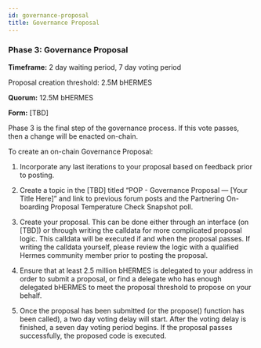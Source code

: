 ```yaml
---
id: governance-proposal
title: Governance Proposal
---
```


### **Phase 3: Governance Proposal**

**Timeframe:** 2 day waiting period, 7 day voting period

Proposal creation threshold: 2.5M bHERMES

**Quorum:** 12.5M bHERMES

**Form:** [TBD]

Phase 3 is the final step of the governance process. If this vote passes, then a change will be enacted on-chain.

To create an on-chain Governance Proposal:

1. Incorporate any last iterations to your proposal based on feedback prior to posting. 
   <!-- This step suggests making final changes to the proposed governance proposal based on received feedback before proceeding further. -->

2. Create a topic in the [TBD] titled “POP - Governance Proposal — [Your Title Here]” and link to previous forum posts and the Partnering On-boarding Proposal Temperature Check Snapshot poll. 
   <!-- This step involves creating a new topic in a platform (to be determined) with a specific title and linking to related forum posts and polls. -->

3. Create your proposal. This can be done either through an interface (on [TBD]) or through writing the calldata for more complicated proposal logic. This calldata will be executed if and when the proposal passes. If writing the calldata yourself, please review the logic with a qualified Hermes community member prior to posting the proposal. 
   <!-- This step focuses on creating the actual proposal. It can be done using an interface (on a platform to be determined) or by writing custom calldata for complex proposal logic. It is recommended to review the calldata logic with a qualified Hermes community member before posting the proposal. -->

4. Ensure that at least 2.5 million bHERMES is delegated to your address in order to submit a proposal, or find a delegate who has enough delegated bHERMES to meet the proposal threshold to propose on your behalf. 
   <!-- This step emphasizes the need to have at least 2.5 million bHERMES delegated to your address to submit a proposal. Alternatively, you can find a delegate who meets the proposal threshold to propose on your behalf. -->

5. Once the proposal has been submitted (or the propose() function has been called), a two day voting delay will start. After the voting delay is finished, a seven day voting period begins. If the proposal passes successfully, the proposed code is executed. 
   <!-- This step indicates that after submitting the proposal or calling the propose() function, there will be a two-day waiting period for voting to begin. Once the waiting period is over, a seven-day voting period starts. If the proposal passes during this time, the proposed code will be executed. -->
